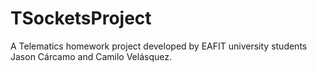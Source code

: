 TSocketsProject
===============

A Telematics homework project developed by EAFIT university students Jason Cárcamo and Camilo Velásquez.
